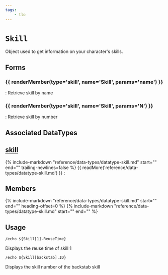 ```yaml
---
tags:
    - tlo
---
```

# `Skill`

<!--tlo-desc-start-->
Object used to get information on your character's skills.
<!--tlo-desc-end-->
## Forms
<!--tlo-forms-start-->
### {{ renderMember(type='skill', name='Skill', params='name') }}

:   Retrieve skill by name

### {{ renderMember(type='skill', name='Skill', params='N') }}

:   Retrieve skill by number
<!--tlo-forms-end-->

## Associated DataTypes
<!--tlo-datatypes-start-->
## [skill](../data-types/datatype-skill.md)
{%
  include-markdown "reference/data-types/datatype-skill.md"
  start="<!--dt-desc-start-->"
  end="<!--dt-desc-end-->"
  trailing-newlines=false
%} {{ readMore('reference/data-types/datatype-skill.md') }}
:    <h2>Members</h2>
    {%
    include-markdown "reference/data-types/datatype-skill.md"
    start="<!--dt-members-start-->"
    end="<!--dt-members-end-->"
    heading-offset=0
    %}
    {%
    include-markdown "reference/data-types/datatype-skill.md"
    start="<!--dt-linkrefs-start-->"
    end="<!--dt-linkrefs-end-->"
    %}
<!--tlo-datatypes-end-->

## Usage

```
/echo ${Skill[1].ReuseTime}
```

Displays the reuse time of skill 1

```
/echo ${Skill[backstab].ID}
```

Displays the skill number of the backstab skill

<!--tlo-linkrefs-start-->
[skill]: ../data-types/datatype-skill.md
<!--tlo-linkrefs-end-->
